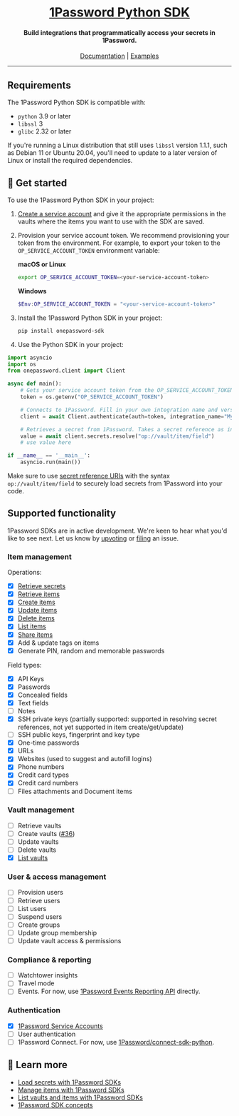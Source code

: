 <p align="center">
  <a href="https://1password.com">
      <h1 align="center">1Password Python SDK</h1>
  </a>
</p>

<p align="center">
 <h4 align="center">Build integrations that programmatically access your secrets in 1Password.</h4>
</p>

<p align="center">
  <a href="https://developer.1password.com/docs/sdks/">Documentation</a> | <a href="https://github.com/1Password/onepassword-sdk-python/tree/main/example">Examples</a>
<br/>

---

## Requirements

The 1Password Python SDK is compatible with:

- `python` 3.9 or later
- `libssl` 3
- `glibc` 2.32 or later

If you're running a Linux distribution that still uses `libssl` version 1.1.1, such as Debian 11 or Ubuntu 20.04, you'll need to update to a later version of Linux or install the required dependencies.

## 🚀 Get started

To use the 1Password Python SDK in your project:

1. [Create a service account](https://my.1password.com/developer-tools/infrastructure-secrets/serviceaccount/) and give it the appropriate permissions in the vaults where the items you want to use with the SDK are saved.
2. Provision your service account token. We recommend provisioning your token from the environment. For example, to export your token to the `OP_SERVICE_ACCOUNT_TOKEN` environment variable:

   **macOS or Linux**

   ```bash
   export OP_SERVICE_ACCOUNT_TOKEN=<your-service-account-token>
   ```

   **Windows**

   ```powershell
   $Env:OP_SERVICE_ACCOUNT_TOKEN = "<your-service-account-token>"
   ```

3. Install the 1Password Python SDK in your project:

   ```bash
   pip install onepassword-sdk
   ```

4. Use the Python SDK in your project:

```python
import asyncio
import os
from onepassword.client import Client

async def main():
    # Gets your service account token from the OP_SERVICE_ACCOUNT_TOKEN environment variable.
    token = os.getenv("OP_SERVICE_ACCOUNT_TOKEN")

    # Connects to 1Password. Fill in your own integration name and version.
    client = await Client.authenticate(auth=token, integration_name="My 1Password Integration", integration_version="v1.0.0")

    # Retrieves a secret from 1Password. Takes a secret reference as input and returns the secret to which it points.
    value = await client.secrets.resolve("op://vault/item/field")
    # use value here

if __name__ == '__main__':
    asyncio.run(main())

```

Make sure to use [secret reference URIs](https://developer.1password.com/docs/cli/secret-reference-syntax/) with the syntax `op://vault/item/field` to securely load secrets from 1Password into your code.

## Supported functionality

1Password SDKs are in active development. We're keen to hear what you'd like to see next. Let us know by [upvoting](https://github.com/1Password/onepassword-sdk-python/issues) or [filing](https://github.com/1Password/onepassword-sdk-python/issues/new/choose) an issue.

### Item management

Operations:

- [x] [Retrieve secrets](https://developer.1password.com/docs/sdks/load-secrets)
- [x] [Retrieve items](https://developer.1password.com/docs/sdks/manage-items#get-an-item)
- [x] [Create items](https://developer.1password.com/docs/sdks/manage-items#create-an-item)
- [x] [Update items](https://developer.1password.com/docs/sdks/manage-items#update-an-item)
- [x] [Delete items](https://developer.1password.com/docs/sdks/manage-items#delete-an-item)
- [x] [List items](https://developer.1password.com/docs/sdks/list-vaults-items/)
- [x] [Share items](https://developer.1password.com/docs/sdks/share-items/)
- [x] Add & update tags on items
- [x] Generate PIN, random and memorable passwords

Field types:
- [x] API Keys
- [x] Passwords
- [x] Concealed fields
- [x] Text fields
- [ ] Notes
- [x] SSH private keys (partially supported: supported in resolving secret references, not yet supported in item create/get/update)
- [ ] SSH public keys, fingerprint and key type
- [x] One-time passwords
- [x] URLs
- [x] Websites (used to suggest and autofill logins)
- [x] Phone numbers
- [x] Credit card types
- [x] Credit card numbers
- [ ] Files attachments and Document items

### Vault management
- [ ] Retrieve vaults
- [ ] Create vaults ([#36](https://github.com/1Password/onepassword-sdk-python/issues/36))
- [ ] Update vaults
- [ ] Delete vaults
- [x] [List vaults](https://developer.1password.com/docs/sdks/list-vaults-items/)

### User & access management
- [ ] Provision users
- [ ] Retrieve users
- [ ] List users
- [ ] Suspend users
- [ ] Create groups
- [ ] Update group membership
- [ ] Update vault access & permissions

### Compliance & reporting
- [ ] Watchtower insights
- [ ] Travel mode
- [ ] Events. For now, use [1Password Events Reporting API](https://developer.1password.com/docs/events-api/) directly.

### Authentication

- [x] [1Password Service Accounts](https://developer.1password.com/docs/service-accounts/get-started/)
- [ ] User authentication
- [ ] 1Password Connect. For now, use [1Password/connect-sdk-python](https://github.com/1Password/connect-sdk-python).

## 📖 Learn more

- [Load secrets with 1Password SDKs](https://developer.1password.com/docs/sdks/load-secrets)
- [Manage items with 1Password SDKs](https://developer.1password.com/docs/sdks/manage-items)
- [List vaults and items with 1Password SDKs](https://developer.1password.com/docs/sdks/list-vaults-items)
- [1Password SDK concepts](https://developer.1password.com/docs/sdks/concepts)
